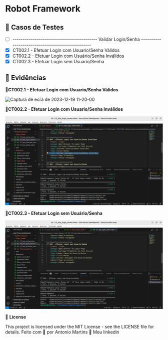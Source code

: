 # Robot Framework

## 🔖 Casos de Testes
- [ ] ------------------------------------------ Validar Login/Senha ------------------------------------------------- 
- [X] CT002.1 - Efetuar Login com Usuario/Senha Válidos
- [X] CT002.2 - Efetuar Login com Usuário/Senha Inválidos
- [X] CT002.3 - Efetuar Login sem Usuario/Senha

## 🚀 Evidências
🚀**CT002.1 - Efetuar Login com Usuario/Senha Válidos**

![Captura de ecrã de 2023-12-19 11-20-00](https://github.com/antoniogmartins/Interfaces/blob/main/RobotFramework/Evidencias/Casos_Testes/CT002.1%20-%20Efetuar%20Login%20com%20Usuario_Senha%20V%C3%A1lidos.png)

🚀**CT002.2 - Efetuar Login com Usuario/Senha Inválidos**

![Captura de ecrã de 2023-12-19 11-20-00](https://github.com/antoniogmartins/Interfaces/blob/main/RobotFramework/Evidencias/Casos_Testes/CT002.2%20-%20Efetuar%20Login%20com%20Usu%C3%A1rio_Senha%20Inv%C3%A1lidos.png)

🚀**CT002.3 - Efetuar Login sem Usuário/Senha**

![Captura de ecrã de 2023-12-19 11-20-00](https://github.com/antoniogmartins/Interfaces/blob/main/RobotFramework/Evidencias/Casos_Testes/CT002.3%20-%20Efetuar%20Login%20sem%20Usuario_Senha.png)


📝 **License**

This project is licensed under the MIT License - see the LICENSE file for details.
Feito com 💜  por Antonio Martins 👋   Meu linkedin


